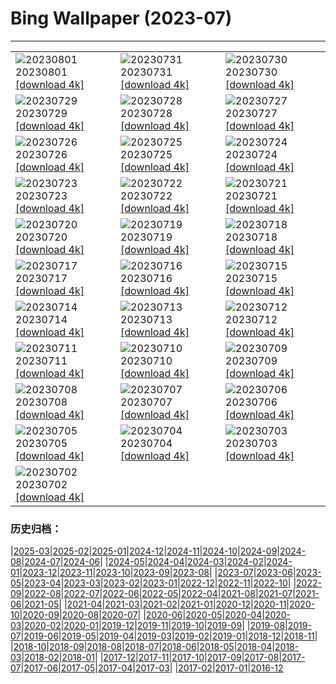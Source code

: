 # Bing Wallpaper (2023-07)
**************

<table><tr><td><img src="https://www.bing.com/th?id=OHR.Corse_FR-FR1073041933_1920x1080.jpg" alt="20230801"> 20230801 <a href="https://www.bing.com/th?id=OHR.Corse_FR-FR1073041933_UHD.jpg">[download 4k]</a></td><td><img src="https://www.bing.com/th?id=OHR.RockHouse_FR-FR0741762840_1920x1080.jpg" alt="20230731"> 20230731 <a href="https://www.bing.com/th?id=OHR.RockHouse_FR-FR0741762840_UHD.jpg">[download 4k]</a></td><td><img src="https://www.bing.com/th?id=OHR.PalouseHills_FR-FR4301002543_1920x1080.jpg" alt="20230730"> 20230730 <a href="https://www.bing.com/th?id=OHR.PalouseHills_FR-FR4301002543_UHD.jpg">[download 4k]</a></td></tr><tr><td><img src="https://www.bing.com/th?id=OHR.TigerIndia_FR-FR3985203091_1920x1080.jpg" alt="20230729"> 20230729 <a href="https://www.bing.com/th?id=OHR.TigerIndia_FR-FR3985203091_UHD.jpg">[download 4k]</a></td><td><img src="https://www.bing.com/th?id=OHR.SanBlasIslands_FR-FR9472873126_1920x1080.jpg" alt="20230728"> 20230728 <a href="https://www.bing.com/th?id=OHR.SanBlasIslands_FR-FR9472873126_UHD.jpg">[download 4k]</a></td><td><img src="https://www.bing.com/th?id=OHR.ParisLouvre_FR-FR5432483778_1920x1080.jpg" alt="20230727"> 20230727 <a href="https://www.bing.com/th?id=OHR.ParisLouvre_FR-FR5432483778_UHD.jpg">[download 4k]</a></td></tr><tr><td><img src="https://www.bing.com/th?id=OHR.MangrovePark_FR-FR4639124985_1920x1080.jpg" alt="20230726"> 20230726 <a href="https://www.bing.com/th?id=OHR.MangrovePark_FR-FR4639124985_UHD.jpg">[download 4k]</a></td><td><img src="https://www.bing.com/th?id=OHR.LasLagunas_FR-FR3669539536_1920x1080.jpg" alt="20230725"> 20230725 <a href="https://www.bing.com/th?id=OHR.LasLagunas_FR-FR3669539536_UHD.jpg">[download 4k]</a></td><td><img src="https://www.bing.com/th?id=OHR.ZebraCousins_FR-FR2999033632_1920x1080.jpg" alt="20230724"> 20230724 <a href="https://www.bing.com/th?id=OHR.ZebraCousins_FR-FR2999033632_UHD.jpg">[download 4k]</a></td></tr><tr><td><img src="https://www.bing.com/th?id=OHR.TeaEstate_FR-FR1261818275_1920x1080.jpg" alt="20230723"> 20230723 <a href="https://www.bing.com/th?id=OHR.TeaEstate_FR-FR1261818275_UHD.jpg">[download 4k]</a></td><td><img src="https://www.bing.com/th?id=OHR.HammockDay_FR-FR0846527389_1920x1080.jpg" alt="20230722"> 20230722 <a href="https://www.bing.com/th?id=OHR.HammockDay_FR-FR0846527389_UHD.jpg">[download 4k]</a></td><td><img src="https://www.bing.com/th?id=OHR.BridgeNorway_FR-FR0244724672_1920x1080.jpg" alt="20230721"> 20230721 <a href="https://www.bing.com/th?id=OHR.BridgeNorway_FR-FR0244724672_UHD.jpg">[download 4k]</a></td></tr><tr><td><img src="https://www.bing.com/th?id=OHR.MoonDayArtemis_FR-FR9915827128_1920x1080.jpg" alt="20230720"> 20230720 <a href="https://www.bing.com/th?id=OHR.MoonDayArtemis_FR-FR9915827128_UHD.jpg">[download 4k]</a></td><td><img src="https://www.bing.com/th?id=OHR.CrescentLake_FR-FR9533506329_1920x1080.jpg" alt="20230719"> 20230719 <a href="https://www.bing.com/th?id=OHR.CrescentLake_FR-FR9533506329_UHD.jpg">[download 4k]</a></td><td><img src="https://www.bing.com/th?id=OHR.BucerosBicornis_FR-FR2890975203_1920x1080.jpg" alt="20230718"> 20230718 <a href="https://www.bing.com/th?id=OHR.BucerosBicornis_FR-FR2890975203_UHD.jpg">[download 4k]</a></td></tr><tr><td><img src="https://www.bing.com/th?id=OHR.CavanCastle_FR-FR1987421651_1920x1080.jpg" alt="20230717"> 20230717 <a href="https://www.bing.com/th?id=OHR.CavanCastle_FR-FR1987421651_UHD.jpg">[download 4k]</a></td><td><img src="https://www.bing.com/th?id=OHR.BearHoleBrook_FR-FR1214130795_1920x1080.jpg" alt="20230716"> 20230716 <a href="https://www.bing.com/th?id=OHR.BearHoleBrook_FR-FR1214130795_UHD.jpg">[download 4k]</a></td><td><img src="https://www.bing.com/th?id=OHR.AvignonPope_FR-FR9286778521_1920x1080.jpg" alt="20230715"> 20230715 <a href="https://www.bing.com/th?id=OHR.AvignonPope_FR-FR9286778521_UHD.jpg">[download 4k]</a></td></tr><tr><td><img src="https://www.bing.com/th?id=OHR.BastilleDay_FR-FR9015357595_1920x1080.jpg" alt="20230714"> 20230714 <a href="https://www.bing.com/th?id=OHR.BastilleDay_FR-FR9015357595_UHD.jpg">[download 4k]</a></td><td><img src="https://www.bing.com/th?id=OHR.ZhangyeGeopark_FR-FR4605249470_1920x1080.jpg" alt="20230713"> 20230713 <a href="https://www.bing.com/th?id=OHR.ZhangyeGeopark_FR-FR4605249470_UHD.jpg">[download 4k]</a></td><td><img src="https://www.bing.com/th?id=OHR.NakupendaBeach_FR-FR4192491040_1920x1080.jpg" alt="20230712"> 20230712 <a href="https://www.bing.com/th?id=OHR.NakupendaBeach_FR-FR4192491040_UHD.jpg">[download 4k]</a></td></tr><tr><td><img src="https://www.bing.com/th?id=OHR.WorldPopDay_FR-FR3886647732_1920x1080.jpg" alt="20230711"> 20230711 <a href="https://www.bing.com/th?id=OHR.WorldPopDay_FR-FR3886647732_UHD.jpg">[download 4k]</a></td><td><img src="https://www.bing.com/th?id=OHR.SomersetLavender_FR-FR5291650955_1920x1080.jpg" alt="20230710"> 20230710 <a href="https://www.bing.com/th?id=OHR.SomersetLavender_FR-FR5291650955_UHD.jpg">[download 4k]</a></td><td><img src="https://www.bing.com/th?id=OHR.MoselleRiver_FR-FR3280555983_1920x1080.jpg" alt="20230709"> 20230709 <a href="https://www.bing.com/th?id=OHR.MoselleRiver_FR-FR3280555983_UHD.jpg">[download 4k]</a></td></tr><tr><td><img src="https://www.bing.com/th?id=OHR.Holidays_FR-FR3009549793_1920x1080.jpg" alt="20230708"> 20230708 <a href="https://www.bing.com/th?id=OHR.Holidays_FR-FR3009549793_UHD.jpg">[download 4k]</a></td><td><img src="https://www.bing.com/th?id=OHR.CocoaPods_FR-FR2382052379_1920x1080.jpg" alt="20230707"> 20230707 <a href="https://www.bing.com/th?id=OHR.CocoaPods_FR-FR2382052379_UHD.jpg">[download 4k]</a></td><td><img src="https://www.bing.com/th?id=OHR.KissingPenguins_FR-FR5209643436_1920x1080.jpg" alt="20230706"> 20230706 <a href="https://www.bing.com/th?id=OHR.KissingPenguins_FR-FR5209643436_UHD.jpg">[download 4k]</a></td></tr><tr><td><img src="https://www.bing.com/th?id=OHR.CorfuBeach_FR-FR0913715646_1920x1080.jpg" alt="20230705"> 20230705 <a href="https://www.bing.com/th?id=OHR.CorfuBeach_FR-FR0913715646_UHD.jpg">[download 4k]</a></td><td><img src="https://www.bing.com/th?id=OHR.CooperChapel_FR-FR0470140705_1920x1080.jpg" alt="20230704"> 20230704 <a href="https://www.bing.com/th?id=OHR.CooperChapel_FR-FR0470140705_UHD.jpg">[download 4k]</a></td><td><img src="https://www.bing.com/th?id=OHR.CoyoteBanff_FR-FR9574974199_1920x1080.jpg" alt="20230703"> 20230703 <a href="https://www.bing.com/th?id=OHR.CoyoteBanff_FR-FR9574974199_UHD.jpg">[download 4k]</a></td></tr><tr><td><img src="https://www.bing.com/th?id=OHR.HalfwayBoats_FR-FR9069255217_1920x1080.jpg" alt="20230702"> 20230702 <a href="https://www.bing.com/th?id=OHR.HalfwayBoats_FR-FR9069255217_UHD.jpg">[download 4k]</a></td><td></td><td></td></tr></table>

### 历史归档：

|[2025-03](/../2025-03/2025-03.md)|[2025-02](/../2025-02/2025-02.md)|[2025-01](/../2025-01/2025-01.md)|[2024-12](/../2024-12/2024-12.md)|[2024-11](/../2024-11/2024-11.md)|[2024-10](/../2024-10/2024-10.md)|[2024-09](/../2024-09/2024-09.md)|[2024-08](/../2024-08/2024-08.md)|[2024-07](/../2024-07/2024-07.md)|[2024-06](/../2024-06/2024-06.md)|
|[2024-05](/../2024-05/2024-05.md)|[2024-04](/../2024-04/2024-04.md)|[2024-03](/../2024-03/2024-03.md)|[2024-02](/../2024-02/2024-02.md)|[2024-01](/../2024-01/2024-01.md)|[2023-12](/../2023-12/2023-12.md)|[2023-11](/../2023-11/2023-11.md)|[2023-10](/../2023-10/2023-10.md)|[2023-09](/../2023-09/2023-09.md)|[2023-08](/../2023-08/2023-08.md)|
|[2023-07](/2023-07.md)|[2023-06](/../2023-06/2023-06.md)|[2023-05](/../2023-05/2023-05.md)|[2023-04](/../2023-04/2023-04.md)|[2023-03](/../2023-03/2023-03.md)|[2023-02](/../2023-02/2023-02.md)|[2023-01](/../2023-01/2023-01.md)|[2022-12](/../2022-12/2022-12.md)|[2022-11](/../2022-11/2022-11.md)|[2022-10](/../2022-10/2022-10.md)|
|[2022-09](/../2022-09/2022-09.md)|[2022-08](/../2022-08/2022-08.md)|[2022-07](/../2022-07/2022-07.md)|[2022-06](/../2022-06/2022-06.md)|[2022-05](/../2022-05/2022-05.md)|[2022-04](/../2022-04/2022-04.md)|[2021-08](/../2021-08/2021-08.md)|[2021-07](/../2021-07/2021-07.md)|[2021-06](/../2021-06/2021-06.md)|[2021-05](/../2021-05/2021-05.md)|
|[2021-04](/../2021-04/2021-04.md)|[2021-03](/../2021-03/2021-03.md)|[2021-02](/../2021-02/2021-02.md)|[2021-01](/../2021-01/2021-01.md)|[2020-12](/../2020-12/2020-12.md)|[2020-11](/../2020-11/2020-11.md)|[2020-10](/../2020-10/2020-10.md)|[2020-09](/../2020-09/2020-09.md)|[2020-08](/../2020-08/2020-08.md)|[2020-07](/../2020-07/2020-07.md)|
|[2020-06](/../2020-06/2020-06.md)|[2020-05](/../2020-05/2020-05.md)|[2020-04](/../2020-04/2020-04.md)|[2020-03](/../2020-03/2020-03.md)|[2020-02](/../2020-02/2020-02.md)|[2020-01](/../2020-01/2020-01.md)|[2019-12](/../2019-12/2019-12.md)|[2019-11](/../2019-11/2019-11.md)|[2019-10](/../2019-10/2019-10.md)|[2019-09](/../2019-09/2019-09.md)|
|[2019-08](/../2019-08/2019-08.md)|[2019-07](/../2019-07/2019-07.md)|[2019-06](/../2019-06/2019-06.md)|[2019-05](/../2019-05/2019-05.md)|[2019-04](/../2019-04/2019-04.md)|[2019-03](/../2019-03/2019-03.md)|[2019-02](/../2019-02/2019-02.md)|[2019-01](/../2019-01/2019-01.md)|[2018-12](/../2018-12/2018-12.md)|[2018-11](/../2018-11/2018-11.md)|
|[2018-10](/../2018-10/2018-10.md)|[2018-09](/../2018-09/2018-09.md)|[2018-08](/../2018-08/2018-08.md)|[2018-07](/../2018-07/2018-07.md)|[2018-06](/../2018-06/2018-06.md)|[2018-05](/../2018-05/2018-05.md)|[2018-04](/../2018-04/2018-04.md)|[2018-03](/../2018-03/2018-03.md)|[2018-02](/../2018-02/2018-02.md)|[2018-01](/../2018-01/2018-01.md)|
|[2017-12](/../2017-12/2017-12.md)|[2017-11](/../2017-11/2017-11.md)|[2017-10](/../2017-10/2017-10.md)|[2017-09](/../2017-09/2017-09.md)|[2017-08](/../2017-08/2017-08.md)|[2017-07](/../2017-07/2017-07.md)|[2017-06](/../2017-06/2017-06.md)|[2017-05](/../2017-05/2017-05.md)|[2017-04](/../2017-04/2017-04.md)|[2017-03](/../2017-03/2017-03.md)|
|[2017-02](/../2017-02/2017-02.md)|[2017-01](/../2017-01/2017-01.md)|[2016-12](/../2016-12/2016-12.md)